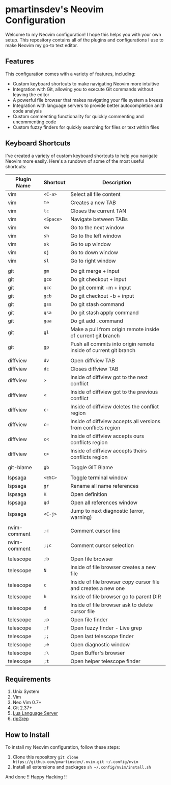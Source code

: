 # pmartinsdev's Neovim Configuration

Welcome to my Neovim configuration! I hope this helps you with your own setup. This repository contains all of the plugins and configurations I use to make Neovim my go-to text editor.

## Features

This configuration comes with a variety of features, including:

- Custom keyboard shortcuts to make navigating Neovim more intuitive
- Integration with Git, allowing you to execute Git commands without leaving the editor
- A powerful file browser that makes navigating your file system a breeze
- Integration with language servers to provide better autocompletion and code analysis
- Custom commenting functionality for quickly commenting and uncommenting code
- Custom fuzzy finders for quickly searching for files or text within files

## Keyboard Shortcuts

I've created a variety of custom keyboard shortcuts to help you navigate Neovim more easily. Here's a rundown of some of the most useful shortcuts:

| Plugin Name  | Shortcut  | Description                                                      |
| ------------ | --------- | ---------------------------------------------------------------- |
| vim          | `<C-a>`   | Select all file content                                          |
| vim          | `te`      | Creates a new TAB                                                |
| vim          | `tc`      | Closes the current TAN                                           |
| vim          | `<Space>` | Navigate between TABs                                            |
| vim          | `sw`      | Go to the next window                                            |
| vim          | `sh`      | Go to the left window                                            |
| vim          | `sk`      | Go to up window                                                  |
| vim          | `sj`      | Go to down window                                                |
| vim          | `sl`      | Go to right window                                               |
|              |           |                                                                  |
| git          | `gm`      | Do git merge + input                                             |
| git          | `gco`     | Do git checkout + input                                          |
| git          | `gcc`     | Do git commit -m + input                                         |
| git          | `gcb`     | Do git checkout -b + input                                       |
| git          | `gss`     | Do git stash command                                             |
| git          | `gsa`     | Do git stash apply command                                       |
| git          | `gaa`     | Do git add . command                                             |
| git          | `gl`      | Make a pull from origin remote inside of current git branch      |
| git          | `gp`      | Push all commits into origin remote inside of current git branch |
|              |           |                                                                  |
| diffview     | `dv`      | Open diffview TAB                                                |
| diffview     | `dc`      | Closes diffview TAB                                              |
| diffview     | `>`       | Inside of diffview got to the next conflict                      |
| diffview     | `<`       | Inside of diffview got to the previous conflict                  |
| diffview     | `c-`      | Inside of diffview deletes the conflict region                   |
| diffview     | `c=`      | Inside of diffview accepts all versions from conflicts region    |
| diffview     | `c<`      | Inside of diffview accepts ours conflicts region                 |
| diffview     | `c>`      | Inside of diffview accepts theirs conflicts region               |
|              |           |                                                                  |
| git-blame    | `gb`      | Toggle GIT Blame                                                 |
|              |           |                                                                  |
| lspsaga      | `<ESC>`   | Toggle terminal window                                           |
| lspsaga      | `gr`      | Rename all name references                                       |
| lspsaga      | `K`       | Open definition                                                  |
| lspsaga      | `gd`      | Open all references window                                       |
| lspsaga      | `<C-j>`   | Jump to next diagnostic (error, warning)                         |
|              |           |                                                                  |
| nvim-comment | `;c`      | Comment cursor line                                              |
| nvim-comment | `;;c`     | Comment cursor selection                                         |
|              |           |                                                                  |
| telescope    | `;b`      | Open file browser                                                |
| telescope    | `N`       | Inside of file browser creates a new file                        |
| telescope    | `c`       | Inside of file browser copy cursor file and creates a new one    |
| telescope    | `h`       | Inside of file browser go to parent DIR                          |
| telescope    | `d`       | Inside of file browser ask to delete cursor file                 |
| telescope    | `;p`      | Open file finder                                                 |
| telescope    | `;f`      | Open fuzzy finder - Live grep                                    |
| telescope    | `;;`      | Open last telescope finder                                       |
| telescope    | `;e`      | Open diagnostic window                                           |
| telescope    | `;\`      | Open Buffer's browser                                            |
| telescope    | `;t`      | Open helper telescope finder                                     |

## Requirements

1. Unix System
2. Vim
3. Neo Vim 0.7+
4. Git 2.37+
5. [Lua Language Server](https://github.com/sumneko/lua-language-server)
6. [ripGrep](https://github.com/BurntSushi/ripgrep)

## How to Install

To install my Neovim configuration, follow these steps:

1. Clone this repository `git clone https://github.com/pmartinsdev/.nvim.git ~/.config/nvim`
2. Install all extensions and packages `sh ~/.config/nvim/install.sh`

And done !! Happy Hacking !!
